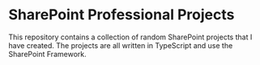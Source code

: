 # SharePoint Professional Projects

This repository contains a collection of random SharePoint projects that I have created. The projects are all written in TypeScript and use the SharePoint Framework.
